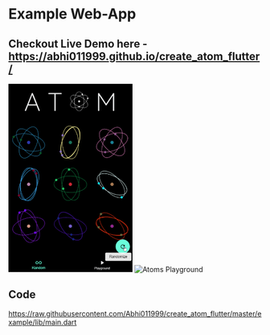 # Example Web-App

## Checkout Live Demo here - https://abhi011999.github.io/create_atom_flutter/

<img src="https://raw.githubusercontent.com/Abhi011999/create_atom_flutter/master/images/example_random.gif" width="49%" alt="Random Atoms"/> <img src="https://raw.githubusercontent.com/Abhi011999/create_atom_flutter/master/images/example_playground.gif" width="49%" alt="Atoms Playground"/>

## Code

https://raw.githubusercontent.com/Abhi011999/create_atom_flutter/master/example/lib/main.dart